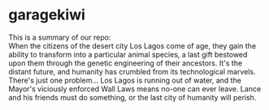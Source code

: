 # garagekiwi
This is a summary of our repo:  
 When the citizens of the desert city Los Lagos come of age, they gain the ability to transform into a particular animal species, a last gift bestowed upon them through the genetic engineering of their ancestors. It's the distant future, and humanity has crumbled from its technological marvels. There's just one problem... Los Lagos is running out of water, and the Mayor's viciously enforced Wall Laws means no-one can ever leave. Lance and his friends must do something, or the last city of humanity will perish.